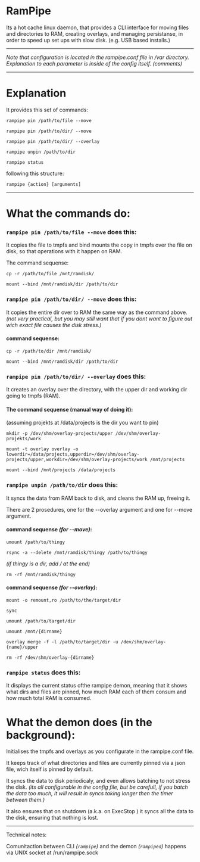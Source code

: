 # RamPipe
Its a hot cache linux daemon, that provides a CLI interface for moving files and directories to RAM, creating overlays, and managing persistanse, in order to speed up set ups with slow disk. (e.g. USB based installs.)

--------

*Note that configuration is located in the rampipe.conf file in /var directory. Explanation to each parameter is inside of the config itself. (comments)*

--------

# Explanation

It provides this set of commands: 

`rampipe pin /path/to/file --move`

`rampipe pin /path/to/dir/ --move`

`rampipe pin /path/to/dir/ --overlay`

`rampipe unpin /path/to/dir`

`rampipe status`  

following this structure: 

`rampipe {action} [arguments]`


****

# What the commands do:

### `rampipe pin /path/to/file --move` does this:

It copies the file to tmpfs and bind mounts the copy in tmpfs over the file on disk, so that operations with it happen on RAM.

The command sequense: 

`cp -r /path/to/file /mnt/ramdisk/`

`mount --bind /mnt/ramdisk/dir /path/to/dir`

### `rampipe pin /path/to/dir/ --move` does this:

It copies the entire dir over to RAM the same way as the command above. 
*(not very practical, but you may still want that if you dont want to figure out wich exact file causes the disk stress.)*

#### command sequense: 

`cp -r /path/to/dir /mnt/ramdisk/`

`mount --bind /mnt/ramdisk/dir /path/to/dir`

### `rampipe pin /path/to/dir/ --overlay` does this:

It creates an overlay over the directory, with the upper dir and working dir going to tmpfs (RAM). 

#### The command sequense (manual way of doing it):

(assuming projekts at /data/projects is the dir you want to pin)

`mkdir -p /dev/shm/overlay-projects/upper /dev/shm/overlay-projekts/work`

`mount -t overlay overlay -o lowerdir=/data/projects,upperdir=/dev/shm/overlay-projects/upper,workdir=/dev/shm/overlay-projects/work /mnt/projects`

`mount --bind /mnt/projects /data/projects`


### `rampipe unpin /path/to/dir` does this:

It syncs the data from RAM back to disk, and cleans the RAM up, freeing it. 

There are 2 prosedures, one for the --overlay argument and one for --move argument.

#### command sequense *(for --move)*: 

`umount /path/to/thingy`

`rsync -a --delete /mnt/ramdisk/thingy /path/to/thingy` 

*(if thingy is a dir, add / at the end)*

`rm -rf /mnt/ramdisk/thingy`

#### command sequense *(for --overlay)*:

`mount -o remount,ro /path/to/the/target/dir`

`sync`

`umount /path/to/target/dir`

`umount /mnt/{dirname}`

`overlay merge -f -l /path/to/target/dir -u /dev/shm/overlay-{name}/upper`

`rm -rf /dev/shm/overlay-{dirname}`

### `rampipe status` does this: 

It displays the current status ofthe rampipe demon, meaning that it shows what dirs and files are pinned, how much RAM each of them consum and how much total RAM is consumed.

# What the demon does (in the background):

Initialises the tmpfs and overlays as you configurate in the rampipe.conf file. 

It keeps track of what directories and files are currently pinned via a json file, wich itself is pinned by default. 

It syncs the data to disk periodicaly, and even allows batching to not stress the disk. *(its all configurable in the config file, but be carefull, if you batch the data too much, it will result in syncs taking longer then the timer between them.)*

It also ensures that on shutdown (a.k.a. on ExecStop ) it syncs all the data to the disk, ensuring that nothing is lost. 


---- 

Technical notes: 

Comunitaction between CLI *(`rampipe`)* and the demon *(`rampiped`)* happens via UNIX socket at /run/rampipe.sock
